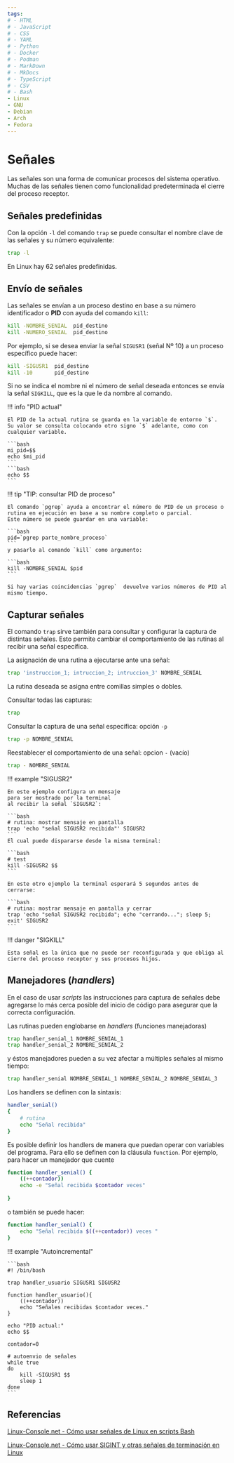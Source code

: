 ```yaml
---
tags:
# - HTML
# - JavaScript
# - CSS
# - YAML
# - Python
# - Docker
# - Podman
# - MarkDown
# - MkDocs
# - TypeScript
# - CSV
# - Bash
- Linux
- GNU
- Debian
- Arch
- Fedora
---
```



# Señales



Las señales son una forma de comunicar procesos del sistema operativo.
Muchas de las señales tienen como funcionalidad predeterminada el cierre del proceso receptor.



## Señales predefinidas

Con la opción `-l` del comando `trap` se puede consultar el nombre clave de las señales y su número equivalente:

```bash
trap -l
```

En Linux hay 62 señales predefinidas.


## Envío de señales


Las señales se envían a un proceso destino en base a su número identificador o **PID** con ayuda del comando `kill`:


```bash
kill -NOMBRE_SENIAL  pid_destino
kill -NUMERO_SENIAL  pid_destino
```

Por ejemplo, si se desea enviar la señal `SIGUSR1` (señal Nº 10) a un proceso específico puede hacer:

```bash
kill -SIGUSR1  pid_destino
kill -10       pid_destino
```

Si no se indica el nombre ni el número de señal deseada entonces se envía la señal `SIGKILL`, 
que es la que le da nombre al comando.



!!! info "PID actual"

    El PID de la actual rutina se guarda en la variable de entorno `$`.
    Su valor se consulta colocando otro signo `$` adelante, como con cualquier variable.
    
    ```bash
    mi_pid=$$
    echo $mi_pid
    ```
    ```bash
    echo $$
    ```


!!! tip "TIP: consultar PID de proceso"

    El comando `pgrep` ayuda a encontrar el número de PID de un proceso o rutina en ejecución en base a su nombre completo o parcial. 
    Este número se puede guardar en una variable:

    ```bash
    pid=`pgrep parte_nombre_proceso`
    ```
    y pasarlo al comando `kill` como argumento:

    ```bash
    kill -NOMBRE_SENIAL $pid
    ```

    Si hay varias coincidencias `pgrep`  devuelve varios números de PID al mismo tiempo.



## Capturar señales


El comando `trap` sirve también para consultar y configurar la captura de distintas señales.
Esto permite cambiar el comportamiento de las rutinas al recibir una señal específica.

La asignación de una rutina a ejecutarse ante una señal:

```bash
trap 'instruccion_1; intruccion_2; intruccion_3' NOMBRE_SENIAL
```
La rutina deseada se asigna entre comillas simples o dobles.


Consultar todas las capturas:

```bash
trap
```

Consultar la captura de una señal específica: opción `-p`

```bash
trap -p NOMBRE_SENIAL
```

Reestablecer el comportamiento de una señal: opcion `-` (vacío)

```bash
trap - NOMBRE_SENIAL
```


!!! example "SIGUSR2"

    En este ejemplo configura un mensaje 
    para ser mostrado por la terminal
    al recibir la señal `SIGUSR2`:

    ```bash
    # rutina: mostrar mensaje en pantalla
    trap 'echo "señal SIGUSR2 recibida"' SIGUSR2
    ```
    El cual puede dispararse desde la misma terminal:

    ```bash
    # test
    kill -SIGUSR2 $$
    ```

    En este otro ejemplo la terminal esperará 5 segundos antes de cerrarse:

    ```bash
    # rutina: mostrar mensaje en pantalla y cerrar
    trap 'echo "señal SIGUSR2 recibida"; echo "cerrando..."; sleep 5; exit' SIGUSR2
    ```



!!! danger "SIGKILL"

    Esta señal es la única que no puede ser reconfigurada y que obliga al cierre del proceso receptor y sus procesos hijos.



## Manejadores (*handlers*)


En el caso de usar *scripts* las instrucciones para captura de señales 
debe agregarse lo más cerca posible del inicio de código 
para asegurar que la correcta configuración.

Las rutinas pueden englobarse en *handlers* (funciones manejadoras)

```bash
trap handler_senial_1 NOMBRE_SENIAL_1
trap handler_senial_2 NOMBRE_SENIAL_2 
```

y éstos manejadores pueden a su vez afectar a múltiples señales al mismo tiempo:

```bash
trap handler_senial NOMBRE_SENIAL_1 NOMBRE_SENIAL_2 NOMBRE_SENIAL_3
```

Los handlers se definen con la sintaxis:

```bash
handler_senial()
{
    # rutina
    echo "Señal recibida"
}
```

Es posible definir los handlers de manera que puedan operar con variables del programa. 
Para ello se definen con la cláusula `function`. 
Por ejemplo, para hacer un manejador que cuente


```bash
function handler_senial() {
    ((++contador))
    echo -e "Señal recibida $contador veces"
    
}
```

o también se puede hacer:

```bash
function handler_senial() {
    echo "Señal recibida $((++contador)) veces "
}
```


!!! example "Autoincremental"

    ```bash
    #! /bin/bash

    trap handler_usuario SIGUSR1 SIGUSR2

    function handler_usuario(){
        ((++contador))
        echo "Señales recibidas $contador veces."
    }

    echo "PID actual:"
    echo $$

    contador=0

    # autoenvio de señales
    while true
    do 
        kill -SIGUSR1 $$
        sleep 1
    done
    ```





## Referencias


[Linux-Console.net - Cómo usar señales de Linux en scripts Bash](https://es.linux-console.net/?p=8433)



[Linux-Console.net - Cómo usar SIGINT y otras señales de terminación en Linux](https://es.linux-console.net/?p=19707)
